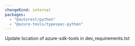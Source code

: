 ```yaml
---
changeKind: internal
packages:
  - "@autorest/python"
  - "@azure-tools/typespec-python"
---
```


Update location of azure-sdk-tools in dev_requirements.txt